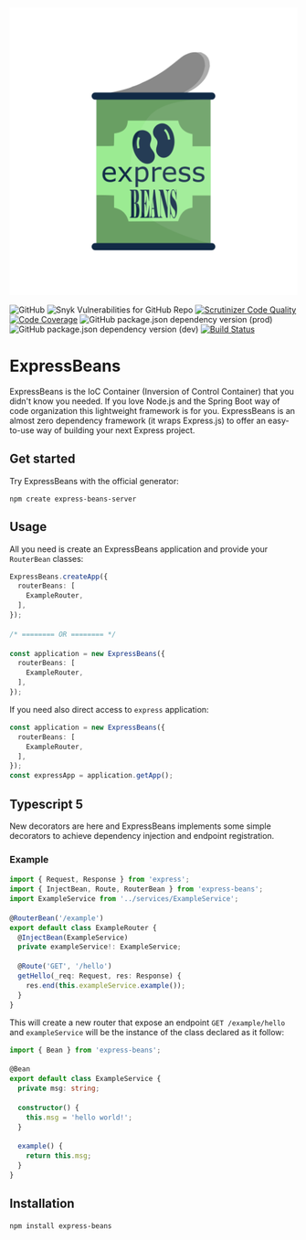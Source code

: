 <p align="center">
  <img src="assets/logo.svg" alt="">
</p>

![GitHub](https://img.shields.io/github/license/spaghiajoeojo/express-beans)
![Snyk Vulnerabilities for GitHub Repo](https://img.shields.io/snyk/vulnerabilities/github/spaghiajoeojo/express-beans)
[![Scrutinizer Code Quality](https://scrutinizer-ci.com/g/spaghiajoeojo/express-beans/badges/quality-score.png?b=main)](https://scrutinizer-ci.com/g/spaghiajoeojo/express-beans/?branch=main)
[![Code Coverage](https://scrutinizer-ci.com/g/spaghiajoeojo/express-beans/badges/coverage.png?b=main)](https://scrutinizer-ci.com/g/spaghiajoeojo/express-beans/?branch=main)
![GitHub package.json dependency version (prod)](https://img.shields.io/github/package-json/dependency-version/spaghiajoeojo/express-beans/express)
![GitHub package.json dependency version (dev)](https://img.shields.io/github/package-json/dependency-version/spaghiajoeojo/express-beans/dev/typescript)
[![Build Status](https://scrutinizer-ci.com/g/spaghiajoeojo/express-beans/badges/build.png?b=main)](https://scrutinizer-ci.com/g/spaghiajoeojo/express-beans/build-status/main)

# ExpressBeans
ExpressBeans is the IoC Container (Inversion of Control Container) that you didn't know you needed.
If you love Node.js and the Spring Boot way of code organization this lightweight framework is for you.
ExpressBeans is an almost zero dependency framework (it wraps Express.js) to offer an easy-to-use way of building your next Express project.

## Get started
Try ExpressBeans with the official generator:
```console
npm create express-beans-server
```

## Usage
All you need is create an ExpressBeans application and provide your `RouterBean` classes:
```ts
ExpressBeans.createApp({
  routerBeans: [
    ExampleRouter,
  ],
});

/* ======== OR ======== */

const application = new ExpressBeans({
  routerBeans: [
    ExampleRouter,
  ],
});
```

If you need also direct access to `express` application:
```ts
const application = new ExpressBeans({
  routerBeans: [
    ExampleRouter,
  ],
});
const expressApp = application.getApp();
```

## Typescript 5
New decorators are here and ExpressBeans implements some simple decorators to achieve dependency injection and endpoint registration.

### Example

```ts
import { Request, Response } from 'express';
import { InjectBean, Route, RouterBean } from 'express-beans';
import ExampleService from '../services/ExampleService';

@RouterBean('/example')
export default class ExampleRouter {
  @InjectBean(ExampleService)
  private exampleService!: ExampleService;

  @Route('GET', '/hello')
  getHello(_req: Request, res: Response) {
    res.end(this.exampleService.example());
  }
}
```
This will create a new router that expose an endpoint `GET /example/hello` and
`exampleService` will be the instance of the class declared as it follow:
```ts
import { Bean } from 'express-beans';

@Bean
export default class ExampleService {
  private msg: string;

  constructor() {
    this.msg = 'hello world!';
  }

  example() {
    return this.msg;
  }
}
```
## Installation

```console
npm install express-beans
```

